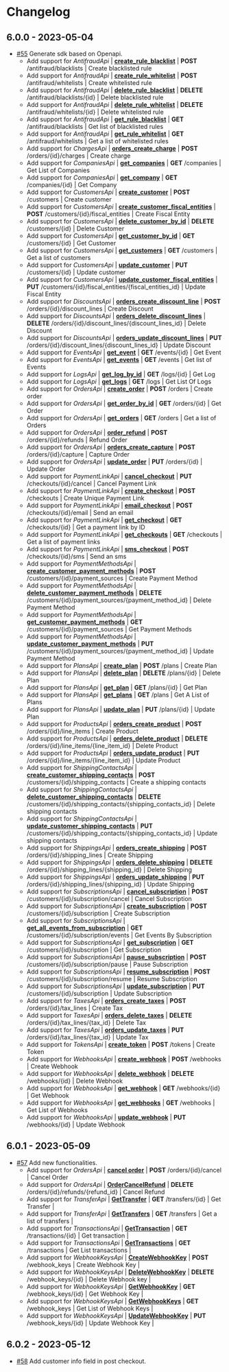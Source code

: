 # Changelog

## 6.0.0 - 2023-05-04
* [#55](https://github.com/conekta/conekta-.net/pull/55) Generate sdk based on Openapi.
  * Add support for *AntifraudApi* | [**create_rule_blacklist**](docs/AntifraudApi.md#create_rule_blacklist) | **POST** /antifraud/blacklists | Create blacklisted rule
  * Add support for *AntifraudApi* | [**create_rule_whitelist**](docs/AntifraudApi.md#create_rule_whitelist) | **POST** /antifraud/whitelists | Create whitelisted rule
  * Add support for *AntifraudApi* | [**delete_rule_blacklist**](docs/AntifraudApi.md#delete_rule_blacklist) | **DELETE** /antifraud/blacklists/{id} | Delete blacklisted rule
  * Add support for *AntifraudApi* | [**delete_rule_whitelist**](docs/AntifraudApi.md#delete_rule_whitelist) | **DELETE** /antifraud/whitelists/{id} | Delete whitelisted rule
  * Add support for *AntifraudApi* | [**get_rule_blacklist**](docs/AntifraudApi.md#get_rule_blacklist)       | **GET** /antifraud/blacklists | Get list of blacklisted rules
  * Add support for *AntifraudApi* | [**get_rule_whitelist**](docs/AntifraudApi.md#get_rule_whitelist)       | **GET** /antifraud/whitelists | Get a list of whitelisted rules
  * Add support for *ChargesApi*   | [**orders_create_charge**](docs/ChargesApi.md#orders_create_charge)     | **POST** /orders/{id}/charges | Create charge
  * Add support for *CompaniesApi* | [**get_companies**](docs/CompaniesApi.md#get_companies) | **GET** /companies | Get List of Companies
  * Add support for *CompaniesApi* | [**get_company**](docs/CompaniesApi.md#get_company) | **GET** /companies/{id} | Get Company
  * Add support for *CustomersApi* | [**create_customer**](docs/CustomersApi.md#create_customer) | **POST** /customers | Create customer
  * Add support for *CustomersApi* | [**create_customer_fiscal_entities**](docs/CustomersApi.md#create_customer_fiscal_entities) | **POST** /customers/{id}/fiscal_entities | Create Fiscal Entity
  * Add support for *CustomersApi* | [**delete_customer_by_id**](docs/CustomersApi.md#delete_customer_by_id) | **DELETE** /customers/{id} | Delete Customer
  * Add support for *CustomersApi* | [**get_customer_by_id**](docs/CustomersApi.md#get_customer_by_id) | **GET** /customers/{id} | Get Customer
  * Add support for *CustomersApi* | [**get_customers**](docs/CustomersApi.md#get_customers) | **GET** /customers | Get a list of customers
  * Add support for *CustomersApi* | [**update_customer**](docs/CustomersApi.md#update_customer) | **PUT** /customers/{id} | Update customer
  * Add support for *CustomersApi* | [**update_customer_fiscal_entities**](docs/CustomersApi.md#update_customer_fiscal_entities) | **PUT** /customers/{id}/fiscal_entities/{fiscal_entities_id} | Update  Fiscal Entity
  * Add support for *DiscountsApi* | [**orders_create_discount_line**](docs/DiscountsApi.md#orders_create_discount_line) | **POST** /orders/{id}/discount_lines | Create Discount
  * Add support for *DiscountsApi* | [**orders_delete_discount_lines**](docs/DiscountsApi.md#orders_delete_discount_lines) | **DELETE** /orders/{id}/discount_lines/{discount_lines_id} | Delete Discount
  * Add support for *DiscountsApi* | [**orders_update_discount_lines**](docs/DiscountsApi.md#orders_update_discount_lines) | **PUT** /orders/{id}/discount_lines/{discount_lines_id} | Update Discount
  * Add support for *EventsApi*    | [**get_event**](docs/EventsApi.md#get_event) | **GET** /events/{id} | Get Event
  * Add support for *EventsApi*    | [**get_events**](docs/EventsApi.md#get_events) | **GET** /events | Get list of Events
  * Add support for *LogsApi* | [**get_log_by_id**](docs/LogsApi.md#get_log_by_id) | **GET** /logs/{id} | Get Log
  * Add support for *LogsApi* | [**get_logs**](docs/LogsApi.md#get_logs) | **GET** /logs | Get List Of Logs
  * Add support for *OrdersApi* | [**create_order**](docs/OrdersApi.md#create_order) | **POST** /orders | Create order
  * Add support for *OrdersApi* | [**get_order_by_id**](docs/OrdersApi.md#get_order_by_id) | **GET** /orders/{id} | Get Order
  * Add support for *OrdersApi* | [**get_orders**](docs/OrdersApi.md#get_orders) | **GET** /orders | Get a list of Orders
  * Add support for *OrdersApi* | [**order_refund**](docs/OrdersApi.md#order_refund) | **POST** /orders/{id}/refunds | Refund Order
  * Add support for *OrdersApi* | [**orders_create_capture**](docs/OrdersApi.md#orders_create_capture) | **POST** /orders/{id}/capture | Capture Order
  * Add support for *OrdersApi* | [**update_order**](docs/OrdersApi.md#update_order) | **PUT** /orders/{id} | Update Order
  * Add support for *PaymentLinkApi* | [**cancel_checkout**](docs/PaymentLinkApi.md#cancel_checkout) | **PUT** /checkouts/{id}/cancel | Cancel Payment Link
  * Add support for *PaymentLinkApi* | [**create_checkout**](docs/PaymentLinkApi.md#create_checkout) | **POST** /checkouts | Create Unique Payment Link
  * Add support for *PaymentLinkApi* | [**email_checkout**](docs/PaymentLinkApi.md#email_checkout) | **POST** /checkouts/{id}/email | Send an email
  * Add support for *PaymentLinkApi* | [**get_checkout**](docs/PaymentLinkApi.md#get_checkout) | **GET** /checkouts/{id} | Get a payment link by ID
  * Add support for *PaymentLinkApi* | [**get_checkouts**](docs/PaymentLinkApi.md#get_checkouts) | **GET** /checkouts | Get a list of payment links
  * Add support for *PaymentLinkApi* | [**sms_checkout**](docs/PaymentLinkApi.md#sms_checkout) | **POST** /checkouts/{id}/sms | Send an sms
  * Add support for *PaymentMethodsApi* | [**create_customer_payment_methods**](docs/PaymentMethodsApi.md#create_customer_payment_methods) | **POST** /customers/{id}/payment_sources | Create Payment Method
  * Add support for *PaymentMethodsApi* | [**delete_customer_payment_methods**](docs/PaymentMethodsApi.md#delete_customer_payment_methods) | **DELETE** /customers/{id}/payment_sources/{payment_method_id} | Delete Payment Method
  * Add support for *PaymentMethodsApi* | [**get_customer_payment_methods**](docs/PaymentMethodsApi.md#get_customer_payment_methods) | **GET** /customers/{id}/payment_sources | Get Payment Methods
  * Add support for *PaymentMethodsApi* | [**update_customer_payment_methods**](docs/PaymentMethodsApi.md#update_customer_payment_methods) | **PUT** /customers/{id}/payment_sources/{payment_method_id} | Update Payment Method
  * Add support for *PlansApi* | [**create_plan**](docs/PlansApi.md#create_plan) | **POST** /plans | Create Plan
  * Add support for *PlansApi* | [**delete_plan**](docs/PlansApi.md#delete_plan) | **DELETE** /plans/{id} | Delete Plan
  * Add support for *PlansApi* | [**get_plan**](docs/PlansApi.md#get_plan) | **GET** /plans/{id} | Get Plan
  * Add support for *PlansApi* | [**get_plans**](docs/PlansApi.md#get_plans) | **GET** /plans | Get A List of Plans
  * Add support for *PlansApi* | [**update_plan**](docs/PlansApi.md#update_plan) | **PUT** /plans/{id} | Update Plan
  * Add support for *ProductsApi* | [**orders_create_product**](docs/ProductsApi.md#orders_create_product) | **POST** /orders/{id}/line_items | Create Product
  * Add support for *ProductsApi* | [**orders_delete_product**](docs/ProductsApi.md#orders_delete_product) | **DELETE** /orders/{id}/line_items/{line_item_id} | Delete Product
  * Add support for *ProductsApi* | [**orders_update_product**](docs/ProductsApi.md#orders_update_product) | **PUT** /orders/{id}/line_items/{line_item_id} | Update Product
  * Add support for *ShippingContactsApi* | [**create_customer_shipping_contacts**](docs/ShippingContactsApi.md#create_customer_shipping_contacts) | **POST** /customers/{id}/shipping_contacts | Create a shipping contacts
  * Add support for *ShippingContactsApi* | [**delete_customer_shipping_contacts**](docs/ShippingContactsApi.md#delete_customer_shipping_contacts) | **DELETE** /customers/{id}/shipping_contacts/{shipping_contacts_id} | Delete shipping contacts
  * Add support for *ShippingContactsApi* | [**update_customer_shipping_contacts**](docs/ShippingContactsApi.md#update_customer_shipping_contacts) | **PUT** /customers/{id}/shipping_contacts/{shipping_contacts_id} | Update shipping contacts
  * Add support for *ShippingsApi* | [**orders_create_shipping**](docs/ShippingsApi.md#orders_create_shipping) | **POST** /orders/{id}/shipping_lines | Create Shipping
  * Add support for *ShippingsApi* | [**orders_delete_shipping**](docs/ShippingsApi.md#orders_delete_shipping) | **DELETE** /orders/{id}/shipping_lines/{shipping_id} | Delete Shipping
  * Add support for *ShippingsApi* | [**orders_update_shipping**](docs/ShippingsApi.md#orders_update_shipping) | **PUT** /orders/{id}/shipping_lines/{shipping_id} | Update Shipping
  * Add support for *SubscriptionsApi* | [**cancel_subscription**](docs/SubscriptionsApi.md#cancel_subscription) | **POST** /customers/{id}/subscription/cancel | Cancel Subscription
  * Add support for *SubscriptionsApi* | [**create_subscription**](docs/SubscriptionsApi.md#create_subscription) | **POST** /customers/{id}/subscription | Create Subscription
  * Add support for *SubscriptionsApi* | [**get_all_events_from_subscription**](docs/SubscriptionsApi.md#get_all_events_from_subscription) | **GET** /customers/{id}/subscription/events | Get Events By Subscription
  * Add support for *SubscriptionsApi* | [**get_subscription**](docs/SubscriptionsApi.md#get_subscription) | **GET** /customers/{id}/subscription | Get Subscription
  * Add support for *SubscriptionsApi* | [**pause_subscription**](docs/SubscriptionsApi.md#pause_subscription) | **POST** /customers/{id}/subscription/pause | Pause Subscription
  * Add support for *SubscriptionsApi* | [**resume_subscription**](docs/SubscriptionsApi.md#resume_subscription) | **POST** /customers/{id}/subscription/resume | Resume Subscription
  * Add support for *SubscriptionsApi* | [**update_subscription**](docs/SubscriptionsApi.md#update_subscription) | **PUT** /customers/{id}/subscription | Update Subscription
  * Add support for *TaxesApi* | [**orders_create_taxes**](docs/TaxesApi.md#orders_create_taxes) | **POST** /orders/{id}/tax_lines | Create Tax
  * Add support for *TaxesApi* | [**orders_delete_taxes**](docs/TaxesApi.md#orders_delete_taxes) | **DELETE** /orders/{id}/tax_lines/{tax_id} | Delete Tax
  * Add support for *TaxesApi* | [**orders_update_taxes**](docs/TaxesApi.md#orders_update_taxes) | **PUT** /orders/{id}/tax_lines/{tax_id} | Update Tax
  * Add support for *TokensApi* | [**create_token**](docs/TokensApi.md#create_token) | **POST** /tokens | Create Token
  * Add support for *WebhooksApi* | [**create_webhook**](docs/WebhooksApi.md#create_webhook) | **POST** /webhooks | Create Webhook
  * Add support for *WebhooksApi* | [**delete_webhook**](docs/WebhooksApi.md#delete_webhook) | **DELETE** /webhooks/{id} | Delete Webhook
  * Add support for *WebhooksApi* | [**get_webhook**](docs/WebhooksApi.md#get_webhook) | **GET** /webhooks/{id} | Get Webhook
  * Add support for *WebhooksApi* | [**get_webhooks**](docs/WebhooksApi.md#get_webhooks) | **GET** /webhooks | Get List of Webhooks
  * Add support for *WebhooksApi* | [**update_webhook**](docs/WebhooksApi.md#update_webhook) | **PUT** /webhooks/{id} | Update Webhook

## 6.0.1 - 2023-05-09
* [#57](https://github.com/conekta/conekta-.net/pull/57) Add new functionalities.
  * Add support for *OrdersApi* | [**cancel order**](docs/OrdersApi.md#cancelorder) | **POST** /orders/{id}/cancel | Cancel Order
  * Add support for *OrdersApi* | [**OrderCancelRefund**](docs/OrdersApi.md#ordercancelrefund) | **DELETE** /orders/{id}/refunds/{refund_id} | Cancel Refund 
  * Add support for *TransferApi* | [**GetTransfer**](docs/TransfersApi.md#gettransfer) | **GET** /transfers/{id} | Get Transfer |
  * Add support for *TransferApi* | [**GetTransfers**](docs/TransfersApi.md#gettransfers) | **GET** /transfers | Get a list of transfers |
  * Add support for *TransactionsApi* | [**GetTransaction**](docs/TransactionsApi.md#gettransaction) | **GET** /transactions/{id} | Get transaction |
  * Add support for *TransactionsApi* | [**GetTransactions**](docs/TransactionsApi.md#gettransactions) | **GET** /transactions | Get List transactions |
  * Add support for *WebhookKeysApi* | [**CreateWebhookKey**](docs/WebhookKeysApi.md#createwebhookkey) | **POST** /webhook_keys | Create Webhook Key |
  * Add support for *WebhookKeysApi* | [**DeleteWebhookKey**](docs/WebhookKeysApi.md#deletewebhookkey) | **DELETE** /webhook_keys/{id} | Delete Webhook key |
  * Add support for *WebhookKeysApi* | [**GetWebhookKey**](docs/WebhookKeysApi.md#getwebhookkey) | **GET** /webhook_keys/{id} | Get Webhook Key |
  * Add support for *WebhookKeysApi* | [**GetWebhookKeys**](docs/WebhookKeysApi.md#getwebhookkeys) | **GET** /webhook_keys | Get List of Webhook Keys |
  * Add support for *WebhookKeysApi* | [**UpdateWebhookKey**](docs/WebhookKeysApi.md#updatewebhookkey) | **PUT** /webhook_keys/{id} | Update Webhook Key |

## 6.0.2 - 2023-05-12
* [#58](https://github.com/conekta/conekta-.net/pull/58) Add customer info field in post checkout.